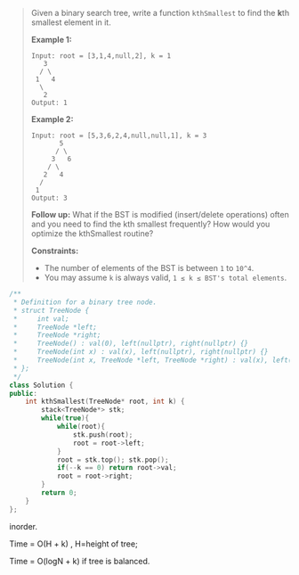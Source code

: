 > Given a binary search tree, write a function `kthSmallest` to find the **k**th smallest element in it.
>
>  
>
> **Example 1:**
>
> ```
> Input: root = [3,1,4,null,2], k = 1
>    3
>   / \
>  1   4
>   \
>    2
> Output: 1
> ```
>
> **Example 2:**
>
> ```
> Input: root = [5,3,6,2,4,null,null,1], k = 3
>        5
>       / \
>      3   6
>     / \
>    2   4
>   /
>  1
> Output: 3
> ```
>
> **Follow up:**
> What if the BST is modified (insert/delete operations) often and you need to find the kth smallest frequently? How would you optimize the kthSmallest routine?
>
>  
>
> **Constraints:**
>
> - The number of elements of the BST is between `1` to `10^4`.
> - You may assume `k` is always valid, `1 ≤ k ≤ BST's total elements`.

```cpp
/**
 * Definition for a binary tree node.
 * struct TreeNode {
 *     int val;
 *     TreeNode *left;
 *     TreeNode *right;
 *     TreeNode() : val(0), left(nullptr), right(nullptr) {}
 *     TreeNode(int x) : val(x), left(nullptr), right(nullptr) {}
 *     TreeNode(int x, TreeNode *left, TreeNode *right) : val(x), left(left), right(right) {}
 * };
 */
class Solution {
public:
    int kthSmallest(TreeNode* root, int k) {
        stack<TreeNode*> stk;
        while(true){
            while(root){
                stk.push(root);
                root = root->left;
            }
            root = stk.top(); stk.pop();
            if(--k == 0) return root->val;
            root = root->right;
        }
        return 0;
    }
};
```

inorder. 

Time = O(H + k) , H=height of tree;

Time = O(logN + k) if tree is balanced.